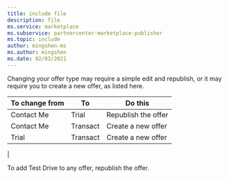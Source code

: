 ```yaml
---
title: include file
description: file
ms.service: marketplace 
ms.subservice: partnercenter-marketplace-publisher
ms.topic: include
author: mingshen-ms
ms.author: mingshen
ms.date: 02/03/2021
---
```


Changing your offer type may require a simple edit and republish, or it may require you to create a new offer, as listed here.

| To change from | To | Do this |
| --- | --- | --- |
|Contact Me | Trial | Republish the offer |
Contact Me | Transact | Create a new offer |
|Trial | Transact | Create a new offer |
|

To add Test Drive to any offer, republish the offer.